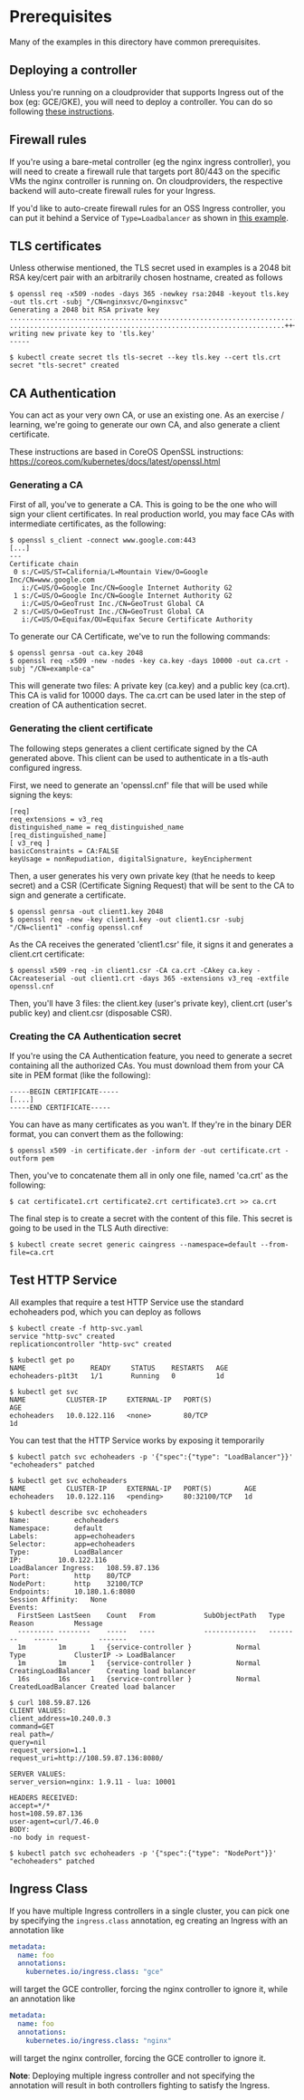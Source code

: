 # Prerequisites

Many of the examples in this directory have common prerequisites.

## Deploying a controller

Unless you're running on a cloudprovider that supports Ingress out of the box
(eg: GCE/GKE), you will need to deploy a controller. You can do so following
[these instructions](/examples/deployment).

## Firewall rules

If you're using a bare-metal controller (eg the nginx ingress controller), you
will need to create a firewall rule that targets port 80/443 on the specific VMs
the nginx controller is running on. On cloudproviders, the respective backend
will auto-create firewall rules for your Ingress.

If you'd like to auto-create firewall rules for an OSS Ingress controller,
you can put it behind a Service of `Type=Loadbalancer` as shown in
[this example](/examples/static-ip/nginx#acquiring-an-ip).

## TLS certificates

Unless otherwise mentioned, the TLS secret used in examples is a 2048 bit RSA
key/cert pair with an arbitrarily chosen hostname, created as follows

```console
$ openssl req -x509 -nodes -days 365 -newkey rsa:2048 -keyout tls.key -out tls.crt -subj "/CN=nginxsvc/O=nginxsvc"
Generating a 2048 bit RSA private key
......................................................................................................................................+++
....................................................................+++
writing new private key to 'tls.key'
-----

$ kubectl create secret tls tls-secret --key tls.key --cert tls.crt
secret "tls-secret" created
```

## CA Authentication
You can act as your very own CA, or use an existing one. As an exercise / learning, we're going to generate our
own CA, and also generate a client certificate.

These instructions are based in CoreOS OpenSSL instructions: https://coreos.com/kubernetes/docs/latest/openssl.html

### Generating a CA

First of all, you've to generate a CA. This is going to be the one who will sign your client certificates.
In real production world, you may face CAs with intermediate certificates, as the following:

```console
$ openssl s_client -connect www.google.com:443
[...]
---
Certificate chain
 0 s:/C=US/ST=California/L=Mountain View/O=Google Inc/CN=www.google.com
   i:/C=US/O=Google Inc/CN=Google Internet Authority G2
 1 s:/C=US/O=Google Inc/CN=Google Internet Authority G2
   i:/C=US/O=GeoTrust Inc./CN=GeoTrust Global CA
 2 s:/C=US/O=GeoTrust Inc./CN=GeoTrust Global CA
   i:/C=US/O=Equifax/OU=Equifax Secure Certificate Authority

```

To generate our CA Certificate, we've to run the following commands:

```console
$ openssl genrsa -out ca.key 2048
$ openssl req -x509 -new -nodes -key ca.key -days 10000 -out ca.crt -subj "/CN=example-ca"
```

This will generate two files: A private key (ca.key) and a public key (ca.crt). This CA is valid for 10000 days.
The ca.crt can be used later in the step of creation of CA authentication secret.

### Generating the client certificate
The following steps generates a client certificate signed by the CA generated above. This client can be
used to authenticate in a tls-auth configured ingress.

First, we need to generate an 'openssl.cnf' file that will be used while signing the keys:

```
[req]
req_extensions = v3_req
distinguished_name = req_distinguished_name
[req_distinguished_name]
[ v3_req ]
basicConstraints = CA:FALSE
keyUsage = nonRepudiation, digitalSignature, keyEncipherment
```

Then, a user generates his very own private key (that he needs to keep secret)
and a CSR (Certificate Signing Request) that will be sent to the CA to sign and generate a certificate.

```console
$ openssl genrsa -out client1.key 2048
$ openssl req -new -key client1.key -out client1.csr -subj "/CN=client1" -config openssl.cnf
```

As the CA receives the generated 'client1.csr' file, it signs it and generates a client.crt certificate:

```console
$ openssl x509 -req -in client1.csr -CA ca.crt -CAkey ca.key -CAcreateserial -out client1.crt -days 365 -extensions v3_req -extfile openssl.cnf
```

Then, you'll have 3 files: the client.key (user's private key), client.crt (user's public key) and client.csr (disposable CSR).


### Creating the CA Authentication secret
If you're using the CA Authentication feature, you need to generate a secret containing 
all the authorized CAs. You must download them from your CA site in PEM format (like the following):

```
-----BEGIN CERTIFICATE-----
[....]
-----END CERTIFICATE-----
``` 

You can have as many certificates as you wan't. If they're in the binary DER format, 
you can convert them as the following:

```console
$ openssl x509 -in certificate.der -inform der -out certificate.crt -outform pem
```

Then, you've to concatenate them all in only one file, named 'ca.crt' as the following:


```console
$ cat certificate1.crt certificate2.crt certificate3.crt >> ca.crt
```

The final step is to create a secret with the content of this file. This secret is going to be used in 
the TLS Auth directive:

```console
$ kubectl create secret generic caingress --namespace=default --from-file=ca.crt
```

## Test HTTP Service

All examples that require a test HTTP Service use the standard echoheaders pod,
which you can deploy as follows

```console
$ kubectl create -f http-svc.yaml
service "http-svc" created
replicationcontroller "http-svc" created

$ kubectl get po
NAME                READY     STATUS    RESTARTS   AGE
echoheaders-p1t3t   1/1       Running   0          1d

$ kubectl get svc
NAME          CLUSTER-IP     EXTERNAL-IP   PORT(S)                      AGE
echoheaders   10.0.122.116   <none>        80/TCP                       1d
```

You can test that the HTTP Service works by exposing it temporarily
```console
$ kubectl patch svc echoheaders -p '{"spec":{"type": "LoadBalancer"}}'
"echoheaders" patched

$ kubectl get svc echoheaders
NAME          CLUSTER-IP     EXTERNAL-IP   PORT(S)        AGE
echoheaders   10.0.122.116   <pending>     80:32100/TCP   1d

$ kubectl describe svc echoheaders
Name:			echoheaders
Namespace:		default
Labels:			app=echoheaders
Selector:		app=echoheaders
Type:			LoadBalancer
IP:			10.0.122.116
LoadBalancer Ingress:	108.59.87.136
Port:			http	80/TCP
NodePort:		http	32100/TCP
Endpoints:		10.180.1.6:8080
Session Affinity:	None
Events:
  FirstSeen	LastSeen	Count	From			SubObjectPath	Type		Reason			Message
  ---------	--------	-----	----			-------------	--------	------			-------
  1m		1m		1	{service-controller }			Normal		Type			ClusterIP -> LoadBalancer
  1m		1m		1	{service-controller }			Normal		CreatingLoadBalancer	Creating load balancer
  16s		16s		1	{service-controller }			Normal		CreatedLoadBalancer	Created load balancer

$ curl 108.59.87.126
CLIENT VALUES:
client_address=10.240.0.3
command=GET
real path=/
query=nil
request_version=1.1
request_uri=http://108.59.87.136:8080/

SERVER VALUES:
server_version=nginx: 1.9.11 - lua: 10001

HEADERS RECEIVED:
accept=*/*
host=108.59.87.136
user-agent=curl/7.46.0
BODY:
-no body in request-

$ kubectl patch svc echoheaders -p '{"spec":{"type": "NodePort"}}'
"echoheaders" patched
```

## Ingress Class

If you have multiple Ingress controllers in a single cluster, you can pick one
by specifying the `ingress.class` annotation, eg creating an Ingress with an
annotation like

```yaml
metadata:
  name: foo
  annotations:
    kubernetes.io/ingress.class: "gce"
```

will target the GCE controller, forcing the nginx controller to ignore it, while
an annotation like

```yaml
metadata:
  name: foo
  annotations:
    kubernetes.io/ingress.class: "nginx"
```

will target the nginx controller, forcing the GCE controller to ignore it.

__Note__: Deploying multiple ingress controller and not specifying the
annotation will result in both controllers fighting to satisfy the Ingress.
